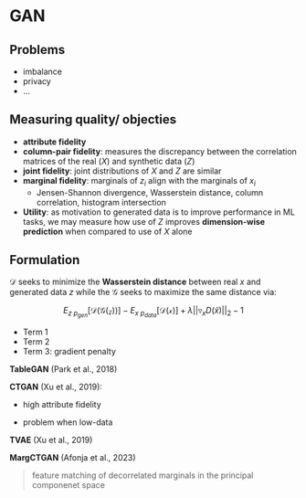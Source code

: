 # GAN

## Problems
- imbalance
- privacy
- ...
 
## Measuring quality/ objecties
- **attribute fidelity**
- **column-pair fidelity**: measures the discrepancy between the correlation matrices of the real ($X$) and synthetic data ($Z$)
- **joint fidelity**: joint distributions of $X$ and $Z$ are similar
- **marginal fidelity**: marginals of $z_i$ align with the marginals of $x_i$
  - Jensen-Shannon divergence, Wasserstein distance, column correlation, histogram intersection
- **Utility**: as motivation to generated data is to improve performance in ML tasks, we may measure how use of $Z$ improves **dimension-wise prediction** when compared to use of $X$ alone

    
## Formulation 

$\mathcal D$ seeks to minimize 
the **Wasserstein distance** between real $x$ and generated data $z$ while the $\mathcal G$ seeks to maximize the same distance via:

$$E_{z ~ p_{gen}}[ \mathcal{D}(\mathcal{G(z)}) ] - E_{x ~ p_{data}}[ \mathcal{D(x)} ] +\lambda || \triangledown_x D(\hat{x}) ||_2 - 1 $$

- Term 1
- Term 2
- Term 3: gradient penalty

**TableGAN** (Park et al., 2018)

**CTGAN** (Xu et al., 2019): 
+ high attribute fidelity 
- problem when low-data

**TVAE** (Xu et al., 2019) 

**MargCTGAN** (Afonja et al., 2023)
> feature matching of decorrelated marginals in the principal componenet space
